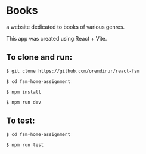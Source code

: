 # Books

a website dedicated to books of various genres.

This app was created using React + Vite.

## To clone and run:

```
$ git clone https://github.com/orendinur/react-fsm

$ cd fsm-home-assignment

$ npm install

$ npm run dev

```

## To test:

```
$ cd fsm-home-assignment

$ npm run test
```
